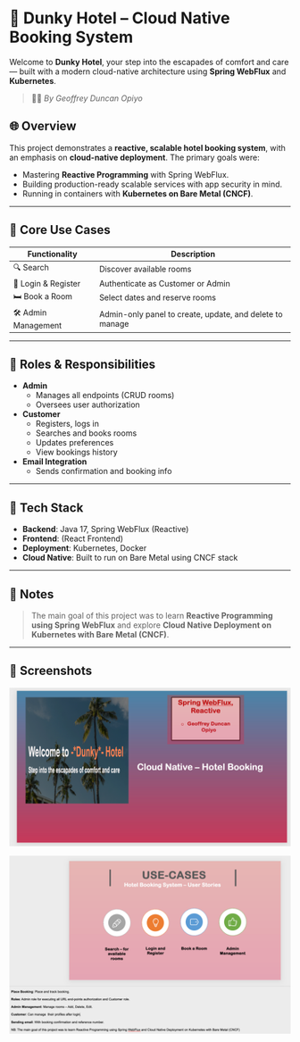 # 🌴 Dunky Hotel – Cloud Native Booking System

Welcome to **Dunky Hotel**, your step into the escapades of comfort and care — built with a modern cloud-native architecture using **Spring WebFlux** and **Kubernetes**.

> 🧑‍💻 *By Geoffrey Duncan Opiyo*

## 🌐 Overview

This project demonstrates a **reactive, scalable hotel booking system**, with an emphasis on **cloud-native deployment**. The primary goals were:
- Mastering **Reactive Programming** with Spring WebFlux.
- Building production-ready scalable services with app security in mind.
- Running in containers with **Kubernetes on Bare Metal (CNCF)**.

---

## 🎯 Core Use Cases

| Functionality         | Description                                              |
|----------------------|----------------------------------------------------------|
| 🔍 Search             | Discover available rooms                                 |
| 🔐 Login & Register  | Authenticate as Customer or Admin                        |
| 🛏 Book a Room       | Select dates and reserve rooms                           |
| 🛠 Admin Management  | Admin-only panel to create, update, and delete to manage |

---

## 🔐 Roles & Responsibilities

- **Admin**
    - Manages all endpoints (CRUD rooms)
    - Oversees user authorization
- **Customer**
    - Registers, logs in
    - Searches and books rooms
    - Updates preferences
    - View bookings history
- **Email Integration**
    - Sends confirmation and booking info

---

## 🚀 Tech Stack

- **Backend**: Java 17, Spring WebFlux (Reactive)
- **Frontend**: (React Frontend)
- **Deployment**: Kubernetes, Docker
- **Cloud Native**: Built to run on Bare Metal using CNCF stack

---

## 📩 Notes

> The main goal of this project was to learn **Reactive Programming using Spring WebFlux** and explore **Cloud Native Deployment on Kubernetes with Bare Metal (CNCF)**.

---

## 📸 Screenshots
![img_1.png](img_1.png)

![img.png](img.png)
